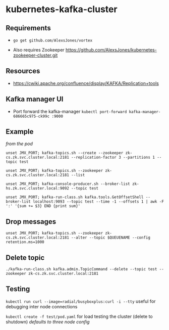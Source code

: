 # kubernetes-kafka-cluster

## Requirements


- `go get github.com/AlexsJones/vortex`

- Also requires Zookeeper https://github.com/AlexsJones/kubernetes-zookeeper-cluster.git

## Resources

- https://cwiki.apache.org/confluence/display/KAFKA/Replication+tools


## Kafka manager UI

- Port forward the kafka-manager
`kubectl port-forward kafka-manager-686665c975-ck99c :9000`

## Example

_from the pod_

```
unset JMX_PORT; kafka-topics.sh --create --zookeeper zk-cs.zk.svc.cluster.local:2181 --replication-factor 3 --partitions 1 --topic test

unset JMX_PORT; kafka-topics.sh --zookeeper zk-cs.zk.svc.cluster.local:2181 --list

unset JMX_PORT; kafka-console-producer.sh --broker-list zk-hs.zk.svc.cluster.local:9092 --topic test

unset JMX_PORT; kafka-run-class.sh kafka.tools.GetOffsetShell --broker-list localhost:9093 --topic test --time -1 --offsets 1 | awk -F ':' '{sum += $3} END {print sum}'
```

## Drop messages

```
unset JMX_PORT; kafka-topics.sh --zookeeper zk-cs.zk.svc.cluster.local:2181 --alter --topic $QUEUENAME --config retention.ms=1000
```

## Delete topic

```
./kafka-run-class.sh kafka.admin.TopicCommand --delete --topic test --zookeeper zk-cs.zk.svc.cluster.local:2181
```

## Testing

`kubectl run curl --image=radial/busyboxplus:curl -i --tty` useful for debugging inter node connections

`kubectl create -f test/pod.yaml` for load testing the cluster (delete to shutdown) _defaults to three node config_

